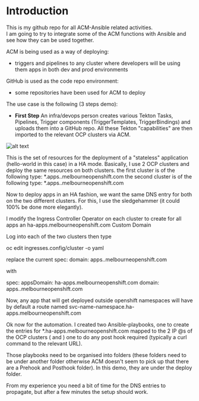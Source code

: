# Introduction
This is my github repo for all ACM-Ansible related activities.\
I am going to try to integrate some of the ACM functions with Ansible and see how they can be used together.

ACM is being used as a way of deploying:
   - triggers and pipelines to any cluster where developers will be using them
apps in both dev and prod environments

GitHub is used as the code repo environment:
   - some repositories have been used for ACM to deploy 

The use case is the following (3 steps demo):
   - **First Step** An infra/devops person creates various Tekton Tasks, Pipelines, Trigger components (TriggerTemplates, TriggerBindings) and uploads them into a GitHub repo. All these Tekton "capabilities" are then imported to the relevant OCP clusters via ACM.
   
   ![alt text](https://github.com/SimonDelord/ACM-Ansible/images/ACM-Ansible-HA.png)



This is the set of resources for the deployment of a "stateless" application (hello-world in this case) in a HA mode.
Basically, I use 2 OCP clusters and deploy the same resources on both clusters.
the first cluster is of the following type: *.apps.<cluster-1>.melbourneopenshift.com
the second cluster is of the following type: *.apps.<cluster-2>.melbourneopenshift.com

Now to deploy apps in an HA fashion, we want the same DNS entry for both on the two different clusters.
For this, I use the sledgehammer (it could 100% be done more elegantly).

I modify the Ingress Controller Operator on each cluster to create for all apps an ha-apps.melbourneopenshift.com Custom Domain

Log into each of the two clusters
then type

oc edit ingresses.config/cluster -o yaml

replace the current 
spec:
  domain: apps.<cluster-X>.melbourneopenshift.com
   
with

spec:
  appsDomain: ha-apps.melbourneopenshift.com
  domain: apps.<cluster-X>.melbourneopenshift.com

Now, any app that will get deployed outside openshift namespaces will have by default a route named svc-name-namespace.ha-apps.melbourneopenshift.com

Ok now for the automation.
I created two Ansible-playbooks, one to create the entries for *.ha-apps.melbourneopenshift.com mapped to the 2 IP @s of the OCP clusters (<cluster-1> and <cluster-2>)
one to do any post hook required (typically a curl command to the relevant URL).

Those playbooks need to be organised into folders (these folders need to be under another folder otherwise ACM doesn't seem to pick up that there are a Prehook and Posthook
folder). In this demo, they are under the deploy folder.

From my experience you need a bit of time for the DNS entries to propagate, but after a few minutes the setup should work.
